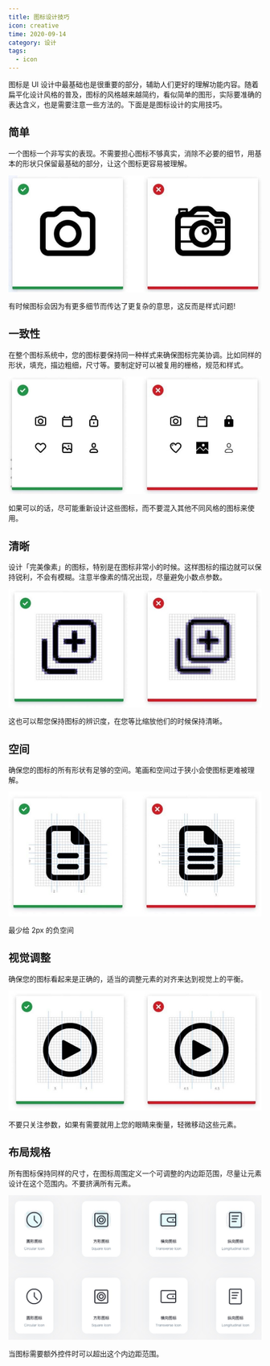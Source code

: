```yaml
---
title: 图标设计技巧
icon: creative
time: 2020-09-14
category: 设计
tags:
  - icon
---
```


图标是 UI 设计中最基础也是很重要的部分，辅助人们更好的理解功能内容。随着扁平化设计风格的普及，图标的风格越来越简约，看似简单的图形，实际要准确的表达含义，也是需要注意一些方法的。下面是是图标设计的实用技巧。

## 简单

一个图标一个非写实的表现。不需要担心图标不够真实，消除不必要的细节，用基本的形状只保留最基础的部分，让这个图标更容易被理解。

![简单](./assets/simple.jpg)

有时候图标会因为有更多细节而传达了更复杂的意思，这反而是样式问题!

## 一致性

在整个图标系统中，您的图标要保持同一种样式来确保图标完美协调。比如同样的形状，填充，描边粗细，尺寸等。要制定好可以被复用的栅格，规范和样式。

![一致性](./assets/same.jpg)

如果可以的话，尽可能重新设计这些图标，而不要混入其他不同风格的图标来使用。

## 清晰

设计「完美像素」的图标，特别是在图标非常小的时候。这样图标的描边就可以保持锐利，不会有模糊。注意半像素的情况出现，尽量避免小数点参数。

![清晰](./assets/clear.jpg)

这也可以帮您保持图标的辨识度，在您等比缩放他们的时候保持清晰。

## 空间

确保您的图标的所有形状有足够的空间。笔画和空间过于狭小会使图标更难被理解。

![空间](./assets/with-space.jpg)

最少给 2px 的负空间

## 视觉调整

确保您的图标看起来是正确的，适当的调整元素的对齐来达到视觉上的平衡。

![视觉调整](./assets/center-adjust.jpg)

不要只关注参数，如果有需要就用上您的眼睛来衡量，轻微移动这些元素。

## 布局规格

所有图标保持同样的尺寸，在图标周围定义一个可调整的内边距范围，尽量让元素设计在这个范围内。不要挤满所有元素。

![布局规格](./assets/layout.jpg)

当图标需要额外控件时可以超出这个内边距范围。
